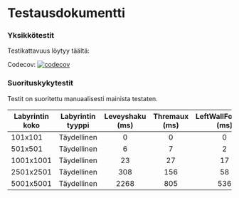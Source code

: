 <h1>Testausdokumentti</h1>


<h3>Yksikkötestit</h3>

Testikattavuus löytyy täältä:

Codecov: [![codecov](https://codecov.io/gh/johyry/maze-pathfinder/branch/master/graph/badge.svg)](https://codecov.io/gh/johyry/maze-pathfinder)


<h3>Suorituskykytestit</h3>

Testit on suoritettu manuaalisesti mainista testaten.


| Labyrintin koko  | Labyrintin tyyppi | Leveyshaku (ms) | Thremaux (ms) | LeftWallFollower (ms) | Keskiarvo # kierroksesta |
| ------------- | ------------- | :-------------: | :-------------: | :-------------: | :-------------: | 
| 101x101 | Täydellinen | 0 | 0 | 0 | 100 |
| 501x501 | Täydellinen | 6 | 7 | 2 | 100 |
| 1001x1001 | Täydellinen | 23 | 27 | 17 | 100 |
| 2501x2501 | Täydellinen | 308 | 156 | 58 | 100 |
| 5001x5001 | Täydellinen | 2268 | 805 | 536 | 10 |
